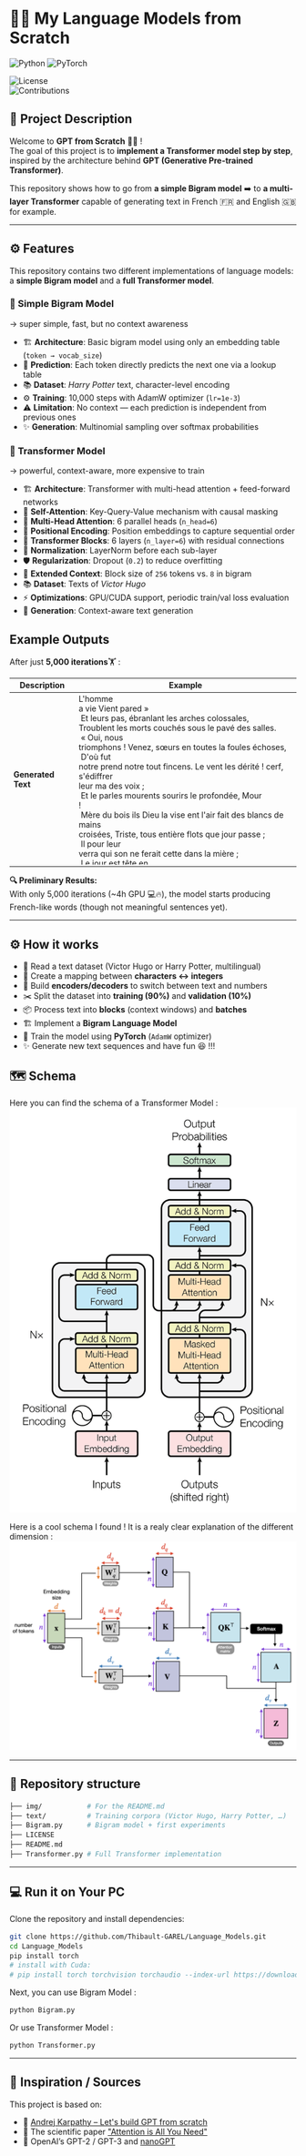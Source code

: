 # 🤖💬 My Language Models from Scratch  

![Python](https://img.shields.io/badge/python-3.9%2B-blue.svg)
![PyTorch](https://img.shields.io/badge/PyTorch-2.7.1-red.svg)  

![License](https://img.shields.io/badge/license-MIT-green.svg)  
![Contributions](https://img.shields.io/badge/contributions-welcome-orange.svg)  

## 📝 Project Description  
Welcome to **GPT from Scratch** 🤖💬 !  
The goal of this project is to **implement a Transformer model step by step**, inspired by the architecture behind **GPT (Generative Pre-trained Transformer)**.  

This repository shows how to go from **a simple Bigram model** ➡️ to **a multi-layer Transformer** capable of generating text in French 🇫🇷 and English 🇬🇧 for example.  

---

## ⚙️ Features

This repository contains two different implementations of language models: a **simple Bigram model** and a **full Transformer model**.  

### 🔹 Simple Bigram Model
→ super simple, fast, but no context awareness  

- 🏗️ **Architecture**: Basic bigram model using only an embedding table (`token → vocab_size`)  
- 🎯 **Prediction**: Each token directly predicts the next one via a lookup table  
- 📚 **Dataset**: *Harry Potter* text, character-level encoding  
- ⚙️ **Training**: 10,000 steps with AdamW optimizer (`lr=1e-3`)  
- ⚠️ **Limitation**: No context — each prediction is independent from previous ones  
- ✨ **Generation**: Multinomial sampling over softmax probabilities  


### 🔹 Transformer Model
→ powerful, context-aware, more expensive to train  

- 🏗️ **Architecture**: Transformer with multi-head attention + feed-forward networks  
- 🔑 **Self-Attention**: Key-Query-Value mechanism with causal masking  
- 🧠 **Multi-Head Attention**: 6 parallel heads (`n_head=6`)  
- 📏 **Positional Encoding**: Position embeddings to capture sequential order  
- 🧩 **Transformer Blocks**: 6 layers (`n_layer=6`) with residual connections  
- 🧽 **Normalization**: LayerNorm before each sub-layer  
- 🛡️ **Regularization**: Dropout (`0.2`) to reduce overfitting  
- 📏 **Extended Context**: Block size of `256` tokens vs. `8` in bigram  
- 📚 **Dataset**: Texts of *Victor Hugo*  
- ⚡ **Optimizations**: GPU/CUDA support, periodic train/val loss evaluation  
- 🤖 **Generation**: Context-aware text generation  


## Example Outputs

After just **5,000 iterations**🏋 :
<custom-element data-json="%7B%22type%22%3A%22table-metadata%22%2C%22attributes%22%3A%7B%22title%22%3A%22Exemple%20avec%20d%C3%A9filement%22%7D%7D" />

<custom-element data-json="%7B%22type%22%3A%22table-metadata%22%2C%22attributes%22%3A%7B%22title%22%3A%22Texte%20g%C3%A9n%C3%A9r%C3%A9%20apr%C3%A8s%205%20000%20it%C3%A9rations%22%7D%7D" />

| Description        | Example                                                                                                                                                                                                                                                                                                                                                                                                                                                                                                                                                                                                                                                                                                                                                                                                                                                                                                                                                                                                                                                                                                                                                                                                                                                                                                                                                                                                                                                                                                                                                                                                                                                                                                                                                                                                                                                                                                                                                                                                                                                                                                                                                                                                                                         |
|--------------------|-------------------------------------------------------------------------------------------------------------------------------------------------------------------------------------------------------------------------------------------------------------------------------------------------------------------------------------------------------------------------------------------------------------------------------------------------------------------------------------------------------------------------------------------------------------------------------------------------------------------------------------------------------------------------------------------------------------------------------------------------------------------------------------------------------------------------------------------------------------------------------------------------------------------------------------------------------------------------------------------------------------------------------------------------------------------------------------------------------------------------------------------------------------------------------------------------------------------------------------------------------------------------------------------------------------------------------------------------------------------------------------------------------------------------------------------------------------------------------------------------------------------------------------------------------------------------------------------------------------------------------------------------------------------------------------------------------------------------------------------------------------------------------------------------------------------------------------------------------------------------------------------------------------------------------------------------------------------------------------------------------------------------------------------------------------------------------------------------------------------------------------------------------------------------------------------------------------------------------------------------|
| **Generated Text** | <div style="height: 300px; overflow-y: auto; white-space: pre-wrap;">L'homme a vie Vient pared »<br> Et leurs pas, ébranlant les arches colossales, Troublent les morts couchés sous le pavé des salles.<br> « Oui, nous triomphons ! Venez, sœurs en toutes la foules échoses,<br> D'où fut notre prend notre tout fincens.  Le vent les dérité ! cerf, s'édiffrer leur ma des voix ;<br> Et le parles mourents sourirs le profondée, Mour !<br> Mère du bois ils Dieu la vise ent l'air fait des blancs de mains croisées, Triste, tous entière flots que jour passe ;<br> Il pour leur verra qui son ne ferait cette dans la mière ;<br> Le jour est tête en jour, ils sont là sour ma nombre,<br> Ne velous tra. Qu'on noir mon sangla ! Pierme qu'il nous dans les femmes ?<br> Ils ne s'en vont travailler quinze heures sous dont les tiffles ; Il profond des de l'enfini qui sortes astères,<br> La femme sous luille avec le noir poit.<br> Sans le vers main mauglant, filets attenant ; L'horreur bon est comte le vieille ; L'inge nous pare ; le maître ; leurs mes bleaux ; S'il me vol branche l'amour, regarde, et la nuit.<br> La pauvre montagne homme a Va degrés ! »<br> Le vol plus à cert la porte fix sont qui le partie : La maine se valle, Pour les bouche pritaint en pleint frilleur,<br> Et vous êtes l'homme un flot de l'empire à leur bouille !<br> Qui pourre mon cherveux qui rapportez, dans ce chacun !<br> Par à peine ces deux enfants, couvres Ainsi qu'un pour toute heure ;<br> Parvu qu'il elle, frappe elle lible, Temble, à dérans les coiffres qu'un regarde en tremblant son coeur,<br> Je coupens saint le vert d'enfant mennuit pleur moment.<br> Son bis non sang qu'on chevaiement plus frappé.<br> Car vous êtes pous l'ombre de l'amour même ! Vous êtes l'oasis qu'on le luit mour conde et tout fini.<br> Oui, a regarde et de la petite flamme Son au son aeuil s'aira ces ondeul !<br> Car dans le borouche, âme en pyréche à la mal !<br> Couris à la la penit ses cartant pas, L'ondre effroi de sa démon pable à voix !<br> Si ma triste, S'ai je double qui pleur main et voleur !<br> Il vit, qui fui voulez : Chantez, ples mortes,  Cette foule qui fait ce que mure vous</div> |

**🔍 Preliminary Results:**  
With only 5,000 iterations (~4h GPU 💻🔥), the model starts producing French-like words (though not meaningful sentences yet).

---

## ⚙️ How it works
- 📖 Read a text dataset (Victor Hugo or Harry Potter, multilingual)
- 🔢 Create a mapping between **characters ↔ integers**
- 🧩 Build **encoders/decoders** to switch between text and numbers
- ✂️ Split the dataset into **training (90%)** and **validation (10%)**
- 📦 Process text into **blocks** (context windows) and **batches**
- 🏗️ Implement a **Bigram Language Model**
- 🚀 Train the model using **PyTorch** (`AdamW` optimizer)
- ✨ Generate new text sequences and have fun 😆 !!!

## 🗺️ Schema 
Here you can find the schema of a Transformer Model :
![Transformer Schema](img/Encoder-Decoder.png)

Here is a cool schema I found ! It is a realy clear explanation of the different dimension :
![Dimension Schema](img/dimension.png)

---


## 📂 Repository structure  
```bash
├── img/           # For the README.md
├── text/          # Training corpora (Victor Hugo, Harry Potter, …)
├── Bigram.py      # Bigram model + first experiments  
├── LICENSE
├── README.md
├── Transformer.py # Full Transformer implementation  
```

---
## 💻 Run it on Your PC  
Clone the repository and install dependencies:  
```bash
git clone https://github.com/Thibault-GAREL/Language_Models.git
cd Language_Models
pip install torch
# install with Cuda:
# pip install torch torchvision torchaudio --index-url https://download.pytorch.org/whl/cu118
```

Next, you can use Bigram Model :
```bash
python Bigram.py
```

Or use Transformer Model :
```bash
python Transformer.py
```

---

## 📖 Inspiration / Sources  
This project is based on:  
- 🎥 [Andrej Karpathy – Let's build GPT from scratch](https://www.youtube.com/watch?v=kCc8FmEb1nY)  
- 📄 The scientific paper ["Attention is All You Need"](https://en.wikipedia.org/wiki/Attention_Is_All_You_Need) 
- 🧠 OpenAI’s GPT-2 / GPT-3 and [nanoGPT](https://github.com/karpathy/nanoGPT)  
